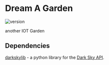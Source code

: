 # **Dream A Garden** #

![version]

another IOT Garden

## Dependencies ##

[darkskylib](https://github.com/lukaskubis/darkskylib) - a python library for the [Dark Sky API](https://darksky.net/dev/docs).

[version]: https://img.shields.io/badge/v-0.1-blue
